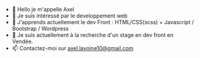 - 👋 Hello je m'appelle Axel
- 👀 Je suis intéressé par le developpement web
- 🌱 J'apprends actuellement le dev Front : HTML/CSS(scss) + Javascript / Bootstrap / Wordpress
- 💞️ Je suis actuellement à la recherche d'un stage en dev front en Vendée.
- 📫 Contactez-moi sur axel.lavoine10@gmail.com

<!--Merci d'avoir pris le temps de lire la bio :D -->
